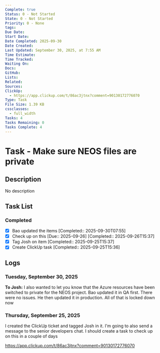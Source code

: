 ```yaml
---
Complete: true
Status: 0 - Not Started
State: 0 - Not Started
Priority: 0 - None
tags:
Due Date:
Start Date:
Date Completed: 2025-09-30
Date Created:
Last Updated: September 30, 2025, at 7:55 AM
Time Estimate:
Time Tracked:
Waiting On:
Docs:
GitHub:
Lists:
Related:
Sources:
ClickUp:
  - https://app.clickup.com/t/86ac3jtnx?comment=90130172776070
Type: Task
File Size: 1.39 KB
cssclasses:
  - full_width
Tasks: 4
Tasks Remaining: 0
Tasks Complete: 4
---
```

# Task - Make sure NEOS files are private

## Description

<span class="placeholder">No description</span>

## Task List


### Completed

- [x] Bao updated the items [Completed:: 2025-09-30T07:55]
- [x] Check up on this [Due:: 2025-09-26] [Completed:: 2025-09-26T15:37]
- [x] Tag Josh on item [Completed:: 2025-09-25T15:37]
- [x] Create ClickUp task [Completed:: 2025-09-25T15:36]

## Logs
### Tuesday, September 30, 2025

**To Josh:**
I also wanted to let you know that the Azure resources have been switched to private for the NEOS project. Bao updated it in QA first. There were no issues. He then updated it in production. All of that is locked down now

### Thursday, September 25, 2025

I created the ClickUp ticket and tagged Josh in it. I'm going to also send a message to the senior developers chat. I should create a task to check up on this in a couple of days

https://app.clickup.com/t/86ac3jtnx?comment=90130172776070